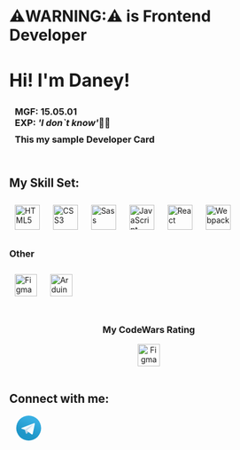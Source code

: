 # ⚠️WARNING:⚠️ is Frontend Developer
<h2 style="
	font-size: 32px;
	">
Hi! I'm Daney!</h2>
<h3 style="margin: 0 10px;">MGF: 15.05.01 <br> EXP:<i> 'I don`t know'</i>🤷‍♂️</h3>
<h3 style="margin: 10px">This my sample Developer Card</h3>


<br>


## 
<h2>My Skill Set:</h2>

<div align="left">  
<a href="https://en.wikipedia.org/wiki/HTML5" target="_blank"><img style="margin: 10px" src="https://profilinator.rishav.dev/skills-assets/html5-original-wordmark.svg" alt="HTML5" height="45" /></a>  
<a href="https://www.w3schools.com/css/" target="_blank"><img style="margin: 10px" src="https://profilinator.rishav.dev/skills-assets/css3-original-wordmark.svg" alt="CSS3" height="45" /></a>
<a href="https://sass-lang.com/" target="_blank"><img style="margin: 10px" src="https://profilinator.rishav.dev/skills-assets/sass-original.svg" alt="Sass" height="45" /></a>  
<a href="https://www.javascript.com/" target="_blank"><img style="margin: 10px" src="https://profilinator.rishav.dev/skills-assets/javascript-original.svg" alt="JavaScript" height="45" /></a>  
<a href="https://reactjs.org/" target="_blank"><img style="margin: 10px" src="https://profilinator.rishav.dev/skills-assets/react-original-wordmark.svg" alt="React" height="45" /></a>
<a href="https://webpack.js.org/" target="_blank"><img style="margin: 10px" src="https://profilinator.rishav.dev/skills-assets/webpack-original.svg" alt="Webpack" height="45" /></a>
<!-- <a href="https://www.docker.com/" target="_blank"><img style="margin: 10px" src="https://profilinator.rishav.dev/skills-assets/docker-original-wordmark.svg" alt="Docker" height="45" /></a>  -->
</div>

<h3>Other</h3>
<div align="left">  
<a href="https://www.figma.com/" target="_blank"><img style="margin: 10px" src="https://profilinator.rishav.dev/skills-assets/figma-icon.svg" alt="Figma" height="40" /></a>  
<a href="https://www.arduino.cc/" target="_blank"><img style="margin: 10px" src="https://profilinator.rishav.dev/skills-assets/arduino.png" alt="Arduino" height="40" /></a>  
</div>


<br>

<!-- CodeWars -->
<div align="center">
<h3>My CodeWars Rating</h3>
<img style="margin: 0" src="https://www.codewars.com/users/shpdaney/badges/large" alt="Figma" height="40" />
</div>


<br>


<h2>Connect with me:</h2>

<a href="https://t.me/blackwood_s/" target="_blank" style="margin: 10px">
<svg width="50" height="45" role="img" aria-label="Telegram" viewBox="0 0 16 16" version="1.1" xmlns="http://www.w3.org/2000/svg" xmlns:xlink="http://www.w3.org/1999/xlink">
    <defs>
        <linearGradient x1="66.67%" y1="16.67%" x2="41.67%" y2="75%" id="linearGradient-1">
            <stop stop-color="#37AEE2" offset="0%"></stop>
            <stop stop-color="#1E96C8" offset="100%"></stop>
        </linearGradient>
        <linearGradient x1="65.97%" y1="43.69%" x2="85.12%" y2="80.24%" id="linearGradient-2">
            <stop stop-color="#EFF7FC" offset="0%"></stop>
            <stop stop-color="#FFFFFF" offset="100%"></stop>
        </linearGradient>
    </defs>
    <circle fill="url(#linearGradient-1)" cx="8" cy="8" r="8"></circle>
    <path d="M6.53333333,11.6666667 C6.27416,11.6666667 6.3182,11.5688067 6.22881333,11.3220333 L5.46666667,8.81372667 L11.3333333,5.33333333" fill="#C8DAEA"></path>
    <path d="M6.53333333,11.6666667 C6.73333333,11.6666667 6.8217,11.5752 6.93333333,11.4666667 L8,10.4294667 L6.66946667,9.62713333" fill="#A9C9DD"></path>
    <path d="M6.66933333,9.62733333 L9.89333333,12.0092667 C10.2612333,12.21226 10.52676,12.10716 10.6184,11.6677 L11.9307333,5.4835 C12.0650933,4.94482 11.7253933,4.7005 11.37344,4.86028667 L3.66744,7.83168667 C3.14143333,8.04266667 3.1445,8.33612667 3.57156,8.46688667 L5.54909333,9.08410667 L10.1272933,6.19577333 C10.34342,6.06471333 10.54178,6.135174 10.3789733,6.27966667" fill="url(#linearGradient-2)"></path>
</svg>
</a>

